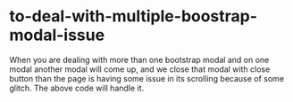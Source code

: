 # to-deal-with-multiple-boostrap-modal-issue
When you are dealing with more than one bootstrap modal and on one modal another modal will come up, and we close that modal with close button than the page is having some issue in its scrolling because of some glitch. The above code will handle it.
